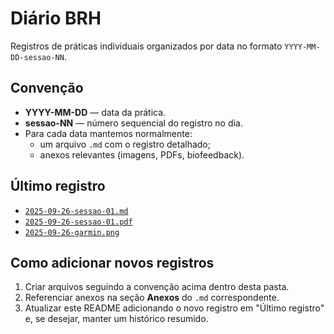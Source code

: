# Diário BRH

Registros de práticas individuais organizados por data no formato `YYYY-MM-DD-sessao-NN`.

## Convenção

- **YYYY-MM-DD** — data da prática.
- **sessao-NN** — número sequencial do registro no dia.
- Para cada data mantemos normalmente:
  - um arquivo `.md` com o registro detalhado;
  - anexos relevantes (imagens, PDFs, biofeedback).

## Último registro

- [`2025-09-26-sessao-01.md`](2025-09-26-sessao-01.md)
- [`2025-09-26-sessao-01.pdf`](2025-09-26-sessao-01.pdf)
- [`2025-09-26-garmin.png`](2025-09-26-garmin.png)

## Como adicionar novos registros

1. Criar arquivos seguindo a convenção acima dentro desta pasta.
2. Referenciar anexos na seção **Anexos** do `.md` correspondente.
3. Atualizar este README adicionando o novo registro em "Último registro" e, se desejar, manter um histórico resumido.
